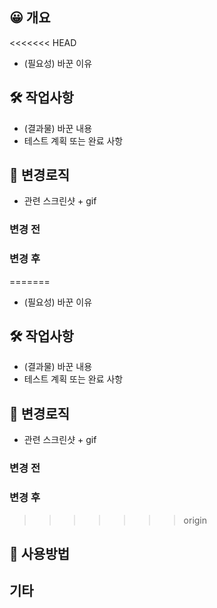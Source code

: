 ## 😀 개요
<<<<<<< HEAD
 - (필요성) 바꾼 이유


## 🛠️ 작업사항
 - (결과물) 바꾼 내용
 - 테스트 계획 또는 완료 사항

## 🧩 변경로직
 - 관련 스크린샷 + gif

### 변경 전
### 변경 후

=======

- (필요성) 바꾼 이유

## 🛠️ 작업사항

- (결과물) 바꾼 내용
- 테스트 계획 또는 완료 사항

## 🧩 변경로직

- 관련 스크린샷 + gif

### 변경 전

### 변경 후
>>>>>>> origin

## 🤔 사용방법

## 기타
